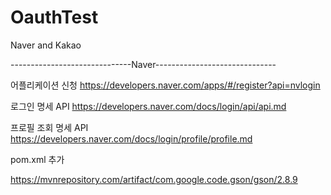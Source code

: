 # OauthTest
Naver and Kakao

------------------------------Naver------------------------------

어플리케이션 신청
https://developers.naver.com/apps/#/register?api=nvlogin

로그인 명세 API
https://developers.naver.com/docs/login/api/api.md

프로필 조회 명세 API
https://developers.naver.com/docs/login/profile/profile.md


pom.xml 추가

https://mvnrepository.com/artifact/com.google.code.gson/gson/2.8.9

